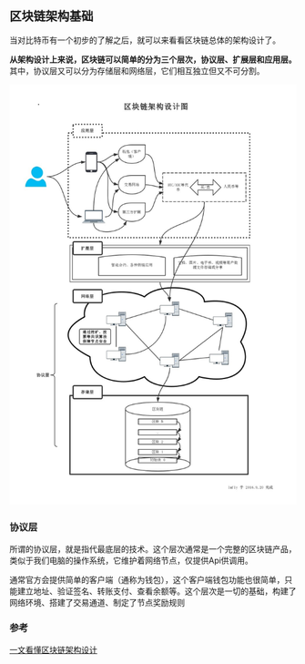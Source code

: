 ## 区块链架构基础
当对比特币有一个初步的了解之后，就可以来看看区块链总体的架构设计了。

**从架构设计上来说，区块链可以简单的分为三个层次，协议层、扩展层和应用层。** 其中，协议层又可以分为存储层和网络层，它们相互独立但又不可分割。

![](image/blockchain5_2.jpg)

### 协议层
所谓的协议层，就是指代最底层的技术。这个层次通常是一个完整的区块链产品，类似于我们电脑的操作系统，它维护着网络节点，仅提供Api供调用。

通常官方会提供简单的客户端（通称为钱包），这个客户端钱包功能也很简单，只能建立地址、验证签名、转账支付、查看余额等。这个层次是一切的基础，构建了网络环境、搭建了交易通道、制定了节点奖励规则

### 参考
[一文看懂区块链架构设计](http://www.8btc.com/ebook-blockchain)

